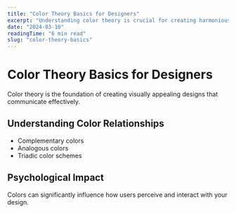 ```yaml
---
title: "Color Theory Basics for Designers"
excerpt: "Understanding color theory is crucial for creating harmonious designs. Let's explore the fundamentals..."
date: "2024-03-10"
readingTime: "6 min read"
slug: "color-theory-basics"
---
```


# Color Theory Basics for Designers

Color theory is the foundation of creating visually appealing designs that communicate effectively.

## Understanding Color Relationships

- Complementary colors
- Analogous colors
- Triadic color schemes

## Psychological Impact

Colors can significantly influence how users perceive and interact with your design.
